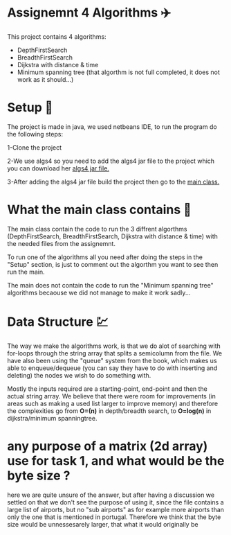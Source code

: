
<h1>Assignemnt 4 Algorithms <g-emoji class="g-emoji" alias="airplane" fallback-src="https://github.githubassets.com/images/icons/emoji/unicode/2708.png">✈️</g-emoji></h1>

<p>This project contains 4 algorithms:</p>

<ul>
  <li>DepthFirstSearch</li>
  <li>BreadthFirstSearch</li>
  <li>Dijkstra with distance & time</li>
  <li>Minimum spanning tree (that algorthm is not full completed, it does not work as it should...)</li>
</ul>

<h1>Setup <g-emoji class="g-emoji" alias="checkered_flag" fallback-src="https://github.githubassets.com/images/icons/emoji/unicode/1f3c1.png">🏁</g-emoji></h1>
<p>The project is made in java, we used netbeans IDE, to run the program do the following steps:</p>

<p>1-Clone the project</p>

<p>2-We use algs4 so you need to add the algs4 jar file to the project which you can download her <a href="https://algs4.cs.princeton.edu/code/algs4.jar">algs4 jar file.</a></p>

<p>3-After adding the algs4 jar file build the project then go to the <a href="https://github.com/Hallur20/AlgorithmsAssignment4/blob/master/src/Main.java">main class.</a></p>

<h1>What the main class contains <g-emoji class="g-emoji" alias="link" fallback-src="https://github.githubassets.com/images/icons/emoji/unicode/1f517.png">🔗</g-emoji></h1>

<p>The main class contain the code to run the 3 diffrent algorthms (DepthFirstSearch, BreadthFirstSearch, Dijkstra with distance & time) with the needed files from the assignemnt.</p>

<p>To run one of the algorithms all you need after doing the steps in the "Setup" section, is just to comment out the algorthm you want to see then run the main.</p>

<p>The main does not contain the code to run the "Minimum spanning tree" algorithms becaouse we did not manage to make it work sadly... </p>

<h1>Data Structure <g-emoji class="g-emoji" alias="chart" fallback-src="https://github.githubassets.com/images/icons/emoji/unicode/1f4b9.png">💹</g-emoji></h1>

<p>The way we make the algorithms work, is that we do alot of searching with for-loops through the string array that splits a semicolumn from the file. We have also been using the "queue" system from the book, which makes us able to enqueue/dequeue (you can say they have to do with inserting and deleting) the nodes we wish to do something with. </p>
  
  <p>Mostly the inputs required are a starting-point, end-point and then the actual string array. We believe that there were room for improvements (in areas such as making a used list larger to improve memory) and therefore the complexities go from <strong>O=(n)</strong> in depth/breadth search, to <strong>O=log(n)</strong> in dijkstra/minimum spanningtree.</p>
  
  
  <h1>any purpose of a matrix (2d array) use for task 1, and what would be the byte size ?</h1>
  <p>here we are quite unsure of the answer, but after having a discussion we settled on that we don't see the purpose of using it, since the file contains a large list of airports, but no "sub airports" as for example more airports than only the one that is mentioned in portugal. Therefore we think that the byte size would be unnessesarely larger, that what it would originally be</p>

